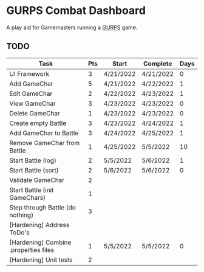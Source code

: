 # GURPS Combat Dashboard

A play aid for Gamemasters running a [GURPS](http://www.sjgames.com/gurps/) game.

## TODO

| Task                                  | Pts | Start      | Complete  | Days |
|---------------------------------------|-----|------------|-----------|------|
| UI Framework                          | 3   | 4/21/2022  | 4/21/2022 | 0    |
| Add GameChar                          | 5   | 4/21/2022  | 4/22/2022 | 1    |
| Edit GameChar                         | 2   | 4/22/2022  | 4/23/2022 | 1    |
| View GameChar                         | 3   | 4/23/2022  | 4/23/2022 | 0    |
| Delete GameChar                       | 1   | 4/23/2022  | 4/23/2022 | 0    |
| Create empty Battle                   | 3   | 4/23/2022  | 4/24/2022 | 1    |
| Add GameChar to Battle                | 3   | 4/24/2022  | 4/25/2022 | 1    |
| Remove GameChar from Battle           | 1   | 4/25/2022  | 5/5/2022  | 10   |
| Start Battle (log)                    | 2   | 5/5/2022   | 5/6/2022  | 1    |
| Start Battle (sort)                   | 2   | 5/6/2022   | 5/6/2022  | 0    |
| Validate GameChar                     | 2   |            |           |      |
| Start Battle (init GameChars)         | 1   |            |           |      |
| Step through Battle (do nothing)      | 3   |            |           |      |
| [Hardening] Address ToDo's            |     |            |           |      |
| [Hardening] Combine .properties files | 1   | 5/5/2022   | 5/5/2022  | 0    |
| [Hardening] Unit tests                | 2   |            |           |      |

